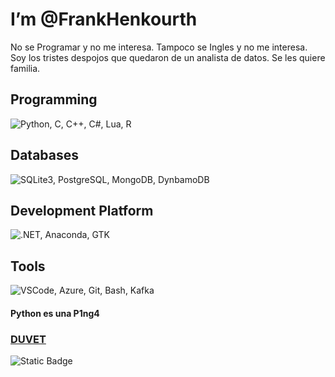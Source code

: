 # I’m @FrankHenkourth
No se Programar y no me interesa.
Tampoco se Ingles y no me interesa.
Soy los tristes despojos que quedaron de un analista de datos.
Se les quiere familia.

<!---
FrankHenkourth/FrankHenkourth is a ✨ special ✨ repository because its `README.md` (this file) appears on your GitHub profile.
You can click the Preview link to take a look at your changes.
--->

## Programming
![Python, C, C++, C#, Lua, R](https://skillicons.dev/icons?i=python,c,cpp,cs,lua,r&perline=6)
## Databases
![SQLite3, PostgreSQL, MongoDB, DynbamoDB](https://skillicons.dev/icons?i=sqlite,postgresql,mongodb,dynamodb)
## Development Platform
![.NET, Anaconda, GTK](https://skillicons.dev/icons?i=dotnet,anaconda,gtk)
## Tools
![VSCode, Azure, Git, Bash, Kafka](https://skillicons.dev/icons?i=vscode,azure,git,bash,kafka)



#### Python es una P1ng4
### [DUVET](https://youtu.be/ATd59_wqSJA?si=ty4489UIjEuQZYme)
![Static Badge](https://img.shields.io/badge/Frank%20Henkourt-2024-green)
